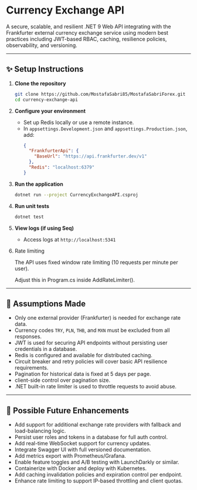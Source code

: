 ﻿# Currency Exchange API

A secure, scalable, and resilient .NET 9 Web API integrating with the Frankfurter external currency exchange service using modern best practices including JWT-based RBAC, caching, resilience policies, observability, and versioning.

---

## ✨ Setup Instructions

1. **Clone the repository**
   ```bash
   git clone https://github.com/MostafaSabri85/MostafaSabriForex.git
   cd currency-exchange-api
   ```

2. **Configure your environment**
   - Set up Redis locally or use a remote instance.
   - In `appsettings.Development.json` and `appsettings.Production.json`, add:
     ```json
     {
       "FrankfurterApi": {
         "BaseUrl": "https://api.frankfurter.dev/v1"
       },
       "Redis": "localhost:6379"
     }
     ```

3. **Run the application**
   ```bash
   dotnet run --project CurrencyExchangeAPI.csproj
   ```

4. **Run unit tests**
   ```bash
   dotnet test
   ```

5. **View logs (if using Seq)**
   - Access logs at `http://localhost:5341`

6.  Rate limiting

    The API uses fixed window rate limiting (10 requests per minute per user).

    Adjust this in Program.cs inside AddRateLimiter().

---

## 🧠 Assumptions Made

- Only one external provider (Frankfurter) is needed for exchange rate data.
- Currency codes `TRY`, `PLN`, `THB`, and `MXN` must be excluded from all responses.
- JWT is used for securing API endpoints without persisting user credentials in a database.
- Redis is configured and available for distributed caching.
- Circuit breaker and retry policies will cover basic API resilience requirements.
- Pagination for historical data is fixed at 5 days per page.
- client-side control over pagination size.
- .NET built-in rate limiter is used to throttle requests to avoid abuse.

---

## 🚀 Possible Future Enhancements

- Add support for additional exchange rate providers with fallback and load-balancing logic.
- Persist user roles and tokens in a database for full auth control.
- Add real-time WebSocket support for currency updates.
- Integrate Swagger UI with full versioned documentation.
- Add metrics export with Prometheus/Grafana.
- Enable feature toggles and A/B testing with LaunchDarkly or similar.
- Containerize with Docker and deploy with Kubernetes.
- Add caching invalidation policies and expiration control per endpoint.
- Enhance rate limiting to support IP-based throttling and client quotas.